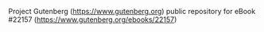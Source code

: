 Project Gutenberg (https://www.gutenberg.org) public repository for eBook #22157 (https://www.gutenberg.org/ebooks/22157)
